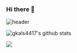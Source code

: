 ### Hi there 👋

![header](https://capsule-render.vercel.app/api?type=rounded&color=auto&height=300&section=header&text=Hello,Swift!&fontSize=100)

![gkals4417's github stats](https://github-readme-stats.vercel.app/api?username=gkals4417&show_icons=true&theme=radical)

<img src="https://img.shields.io/badge/swift-#F05138?style=flat-square&logo=Swift&logoColor=white"/>
